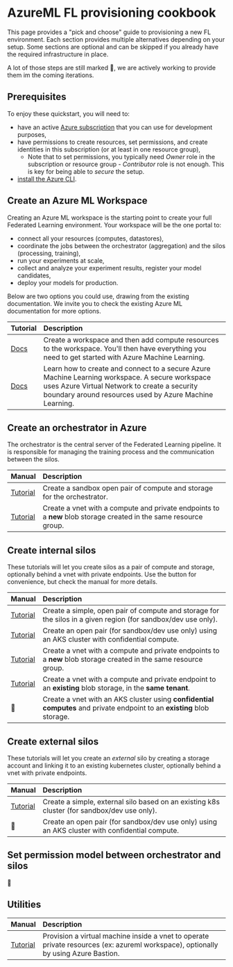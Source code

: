 # AzureML FL provisioning cookbook

This page provides a "pick and choose" guide to provisioning a new FL environment. Each section provides multiple alternatives depending on your setup. Some sections are optional and can be skipped if you already have the required infrastructure in place.

A lot of those steps are still marked :construction:, we are actively working to provide them im the coming iterations.

## Prerequisites

To enjoy these quickstart, you will need to:

- have an active [Azure subscription](https://azure.microsoft.com) that you can use for development purposes,
- have permissions to create resources, set permissions, and create identities in this subscription (or at least in one resource group),
  - Note that to set permissions, you typically need _Owner_ role in the subscription or resource group - _Contributor_ role is not enough. This is key for being able to _secure_ the setup.
- [install the Azure CLI](https://learn.microsoft.com/en-us/cli/azure/install-azure-cli).

## Create an Azure ML Workspace

Creating an Azure ML workspace is the starting point to create your full Federated Learning environment. Your workspace will be the one portal to:

- connect all your resources (computes, datastores),
- coordinate the jobs between the orchestrator (aggregation) and the silos (processing, training),
- run your experiments at scale,
- collect and analyze your experiment results, register your model candidates,
- deploy your models for production.

Below are two options you could use, drawing from the existing documentation. We invite you to check the existing Azure ML documentation for more options.

| Tutorial | Description |
| :-- | :-- |
| [Docs](https://learn.microsoft.com/en-us/azure/machine-learning/quickstart-create-resources) | Create a workspace and then add compute resources to the workspace. You'll then have everything you need to get started with Azure Machine Learning. |
| [Docs](https://learn.microsoft.com/en-us/azure/machine-learning/tutorial-create-secure-workspace) | Learn how to create and connect to a secure Azure Machine Learning workspace. A secure workspace uses Azure Virtual Network to create a security boundary around resources used by Azure Machine Learning. |

## Create an orchestrator in Azure

The orchestrator is the central server of the Federated Learning pipeline. It is responsible for managing the training process and the communication between the silos.

| Manual | Description |
| :-- | :-- |
| [Tutorial](./orchestrator_open.md) | Create a sandbox open pair of compute and storage for the orchestrator. |
| [Tutorial](./orchestrator_vnet.md) | Create a vnet with a compute and private endpoints to a **new** blob storage created in the same resource group. |

## Create internal silos

These tutorials will let you create silos as a pair of compute and storage, optionally behind a vnet with private endpoints. Use the button for convenience, but check the manual for more details.

| Manual | Description |
| :-- | :-- |
| [Tutorial](./silo_open.md) | Create a simple, open pair of compute and storage for the silos in a given region (for sandbox/dev use only). |
| [Tutorial](./silo_open_aks_with_cc.md) | Create an open pair (for sandbox/dev use only) using an AKS cluster with confidential compute. |
| [Tutorial](./silo_vnet_newstorage.md) | Create a vnet with a compute and private endpoints to a **new** blob storage created in the same resource group. |
| [Tutorial](./silo_vnet_existingstorage.md) | Create a vnet with a compute and private endpoint to an **existing** blob storage, in the **same tenant**. |
| :construction: | Create a vnet with an AKS cluster using **confidential computes** and private endpoint to an **existing** blob storage. |

## Create external silos

These tutorials will let you create an _external_ silo by creating a storage account and linking it to an existing kubernetes cluster, optionally behind a vnet with private endpoints.

| Manual | Description |
| :-- | :-- |
| [Tutorial](./external-silos.md) | Create a simple, external silo based on an existing k8s cluster (for sandbox/dev use only). |
| :construction:| Create an open pair (for sandbox/dev use only) using an AKS cluster with confidential compute. |

## Set permission model between orchestrator and silos

:construction:

## Utilities

| Manual | Description |
| :-- | :-- |
| [Tutorial](./jumpbox_cc.md) | Provision a virtual machine inside a vnet to operate private resources (ex: azureml workspace), optionally by using Azure Bastion. |
